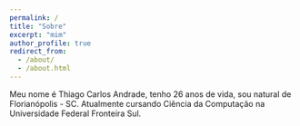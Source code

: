 ```yaml
---
permalink: /
title: "Sobre"
excerpt: "mim"
author_profile: true
redirect_from: 
  - /about/
  - /about.html
---
```


Meu nome é Thiago Carlos Andrade, tenho 26 anos de vida, sou natural de Florianópolis - SC. Atualmente cursando Ciência da Computação na Universidade Federal Fronteira Sul.


